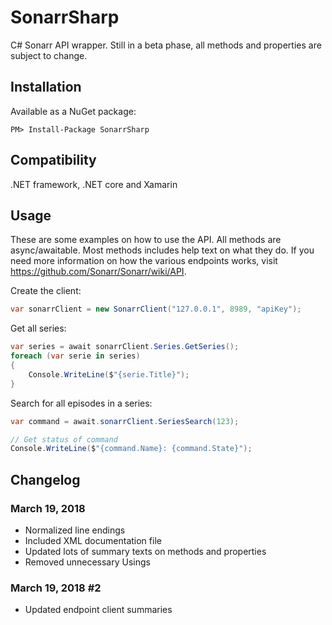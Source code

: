 # SonarrSharp
C# Sonarr API wrapper. Still in a beta phase, all methods and properties are subject to change.

## Installation
Available as a NuGet package:
```
PM> Install-Package SonarrSharp
```

## Compatibility
.NET framework, .NET core and Xamarin

## Usage
These are some examples on how to use the API. All methods are async/awaitable. Most methods includes help text on what they do. If you need more information on how the various endpoints works, visit https://github.com/Sonarr/Sonarr/wiki/API.

Create the client:
```c#
var sonarrClient = new SonarrClient("127.0.0.1", 8989, "apiKey");
```

Get all series:
```c#
var series = await sonarrClient.Series.GetSeries();
foreach (var serie in series)
{
    Console.WriteLine($"{serie.Title}");
}
```

Search for all episodes in a series:
```c#
var command = await.sonarrClient.SeriesSearch(123);

// Get status of command
Console.WriteLine($"{command.Name}: {command.State}");
```

## Changelog
### March 19, 2018
- Normalized line endings
- Included XML documentation file
- Updated lots of summary texts on methods and properties
- Removed unnecessary Usings

### March 19, 2018 #2
- Updated endpoint client summaries
